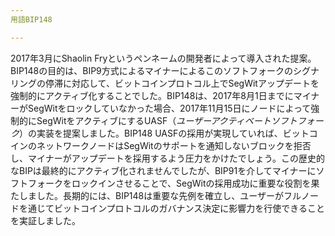 ```yaml
---
用語BIP148

---
```

2017年3月にShaolin Fryというペンネームの開発者によって導入された提案。BIP148の目的は、BIP9方式によるマイナーによるこのソフトフォークのシグナリングの停滞に対応して、ビットコインプロトコル上でSegWitアップデートを強制的にアクティブ化することでした。BIP148は、2017年8月1日までにマイナーがSegWitをロックしていなかった場合、2017年11月15日にノードによって強制的にSegWitをアクティブにするUASF（*ユーザーアクティベートソフトフォーク*）の実装を提案しました。BIP148 UASFの採用が実現していれば、ビットコインのネットワークノードはSegWitのサポートを通知しないブロックを拒否し、マイナーがアップデートを採用するよう圧力をかけたでしょう。この歴史的なBIPは最終的にアクティブ化されませんでしたが、BIP91を介してマイナーにソフトフォークをロックインさせることで、SegWitの採用成功に重要な役割を果たしました。長期的には、BIP148は重要な先例を確立し、ユーザーがフルノードを通じてビットコインプロトコルのガバナンス決定に影響力を行使できることを実証しました。